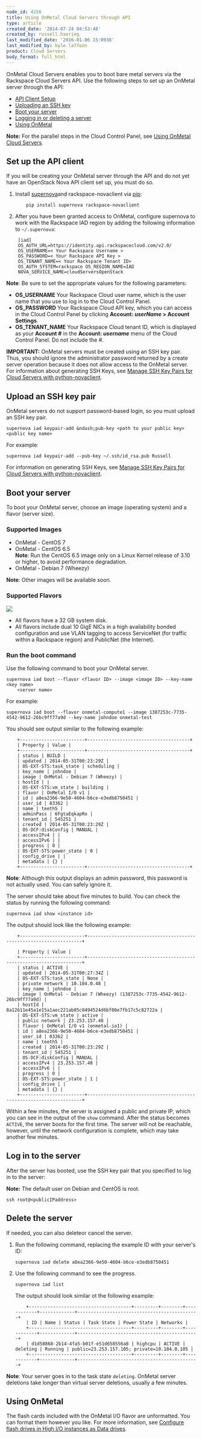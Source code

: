 ```yaml
---
node_id: 4156
title: Using OnMetal Cloud Servers through API
type: article
created_date: '2014-07-24 04:53:40'
created_by: russell.haering
last_modified_date: '2016-01-06 15:0938'
last_modified_by: kyle.laffoon
product: Cloud Servers
body_format: full_html
---
```


OnMetal Cloud Servers enables you to boot bare metal servers via the
Rackspace Cloud Servers API. Use the following steps to set up an
OnMetal server through the API:

-   [API Client Setup](#apiClientSetup)
-   [Uploading an SSH key](#uploadKey)
-   [Boot your server](#bootServer)
-   [Logging in or deleting a server](#loginDelete)
-   [Using OnMetal](#usingOnMetal)

**Note:** For the parallel steps in the Cloud Control Panel, see [Using
OnMetal Cloud
Servers](http://www.rackspace.com/knowledge_center/article/create-onmetal-cloud-servers).

Set up the API client
---------------------

If you will be creating your OnMetal server through the API and do not
yet have an OpenStack Nova API client set up, you must do so.

1.  Install [supernova](http://supernova.readthedocs.org/en/latest/)and
    rackspace-novaclient via [pip](https://pip.pypa.io/en/latest/):

            pip install supernova rackspace-novaclient
            

2.  After you have been granted access to OnMetal, configure supernova
    to work with the Rackspace IAD region by adding the following
    information to `~/.supernova`:

         [iad] 
         OS_AUTH_URL=https://identity.api.rackspacecloud.com/v2.0/ 
         OS_USERNAME=< Your Rackspace Username >
         OS_PASSWORD=< Your Rackspace API Key > 
         OS_TENANT_NAME=< Your Rackspace Tenant ID> 
         OS_AUTH_SYSTEM=rackspace OS_REGION_NAME=IAD
         NOVA_SERVICE_NAME=cloudServersOpenStack
            

**Note**: Be sure to set the appropriate values for the following
parameters:

-   **OS\_USERNAME** Your Rackspace Cloud user name, which is the user
    name that you use to log in to the Cloud Control Panel.
-   **OS\_PASSWORD** Your Rackspace Cloud API key, which you can access
    in the Cloud Control Panel by clicking **Account: *userName* \>
    Account Settings**.
-   **OS\_TENANT\_NAME** Your Rackspace Cloud tenant ID, which is
    displayed as your **Account \#** in the **Account: *username*** menu
    of the Cloud Control Panel. Do not include the \#.

**IMPORTANT:** OnMetal servers must be created using an SSH key pair.
Thus, you should ignore the administrator password returned by a create
server operation because it does not allow access to the OnMetal server.
For information about generating SSH Keys, see [Manage SSH Key Pairs for
Cloud Servers with
python-novaclient](http://www.rackspace.com/knowledge_center/article/manage-ssh-key-pairs-for-cloud-servers-with-python-novaclient%20target=).

Upload an SSH key pair
----------------------

OnMetal servers do not support password-based login, so you must upload
an SSH key pair.

    supernova iad keypair-add &ndash;pub-key <path to your public key> <public key name>

For example:

    supernova iad keypair-add --pub-key ~/.ssh/id_rsa.pub Russell

For information on generating SSH Keys, see [Manage SSH Key Pairs for
Cloud Servers with
python-novaclient](http://www.rackspace.com/knowledge_center/article/manage-ssh-key-pairs-for-cloud-servers-with-python-novaclient).

Boot your server
----------------

To boot your OnMetal server, choose an image (operating system) and a
flavor (server size).

### Supported Images

-   OnMetal - CentOS 7
-   OnMetal - CentOS 6.5<br>
     **Note**: Run the CentOS 6.5 image only on a Linux Kernel release
    of 3.10 or higher, to avoid performance degradation.
-   OnMetal - Debian 7 (Wheezy)

**Note**: Other images will be available soon.

### Supported Flavors

![](/knowledge_center/sites/default/files/field/image/SupportedFlavors_0.png)

-   All flavors have a 32 GB system disk.
-   All flavors include dual 10 GigE NICs in a high availability bonded
    configuration and use VLAN tagging to access ServiceNet (for traffic
    within a Rackspace region) and PublicNet (the Internet).

### Run the boot command

Use the following command to boot your OnMetal server.

    supernova iad boot --flavor <flavor ID> --image <image ID> --key-name <key name>
        <server name>

For example:

`supernova iad boot --flavor onmetal-compute1 --image 1387253c-7735-4542-9612-26bc9ff77a9d --key-name johndoe onmetal-test`

You should see output similar to the following example:

        +------------------------+--------------------------------------+
        | Property | Value |
        +------------------------+--------------------------------------+
        | status | BUILD |
        | updated | 2014-05-31T00:23:29Z |
        | OS-EXT-STS:task_state | scheduling |
        | key_name | johndoe |
        | image | OnMetal - Debian 7 (Wheezy) |
        | hostId | |
        | OS-EXT-STS:vm_state | building |
        | flavor | OnMetal I/O v1 |
        | id | a8ea2366-9e50-4604-b6ce-e3edb8750451 |
        | user_id | 83362 |
        | name | teeth5 |
        | adminPass | 6FgtaEqkapRo |
        | tenant_id | 545251 |
        | created | 2014-05-31T00:23:29Z |
        | OS-DCF:diskConfig | MANUAL |
        | accessIPv4 | |
        | accessIPv6 | |
        | progress | 0 |
        | OS-EXT-STS:power_state | 0 |
        | config_drive | |
        | metadata | {} |
        +------------------------+--------------------------------------+

**Note**: Although this output displays an admin password, this password
is not actually used. You can safely ignore it.

The server should take about five minutes to build. You can check the
status by running the following command:

    supernova iad show <instance id>

The output should look like the following example:

        +------------------------+--------------------------------------------------------------------+

        | Property | Value |
        +------------------------+--------------------------------------------------------------------+
        | status | ACTIVE |
        | updated | 2014-05-31T00:27:34Z |
        | OS-EXT-STS:task_state | None |
        | private network | 10.184.0.48 |
        | key_name | johndoe |
        | image | OnMetal - Debian 7 (Wheezy) (1387253c-7735-4542-9612-26bc9ff77a9d) |
        | hostId | 8a12611e45a1e15a1aec221ab05c8494524d6bf00e7fb17c5c82722a |
        | OS-EXT-STS:vm_state | active |
        | public network | 23.253.157.48 |
        | flavor | OnMetal I/O v1 (onmetal-io1) |
        | id | a8ea2366-9e50-4604-b6ce-e3edb8750451 |
        | user_id | 83362 |
        | name | teeth5 |
        | created | 2014-05-31T00:23:29Z |
        | tenant_id | 545251 |
        | OS-DCF:diskConfig | MANUAL |
        | accessIPv4 | 23.253.157.48 |
        | accessIPv6 | |
        | progress | 0 |
        | OS-EXT-STS:power_state | 1 |
        | config_drive | |
        | metadata | {} |
        +------------------------+--------------------------------------------------------------------+

Within a few minutes, the server is assigned a public and private IP,
which you can see in the output of the `show` command. After the status
becomes `ACTIVE`, the server boots for the first time. The server will
not be reachable, however, until the network configuration is complete,
which may take another few minutes.

Log in to the server
--------------------

After the server has booted, use the SSH key pair that you specified to
log in to the server:

**Note:** The default user on Debian and CentOS is root.

    ssh root@<publicIPaddress>

Delete the server
-----------------

If needed, you can also deleteor cancel the server.

1.  Run the following command, replacing the example ID with your
    server's ID:

        supernova iad delete a8ea2366-9e50-4604-b6ce-e3edb8750451

2.  Use the following command to see the progress.

        supernova iad list

    The output should look similar ot the following example:

            +--------------------------------------+---------+--------+------------+-------------+---------------------------------------------+
            | ID | Name | Status | Task State | Power State | Networks |
            +--------------------------------------+---------+--------+------------+-------------+---------------------------------------------+
            | d1d58868-2b14-4fa5-b01f-e51d658556a8 | highcpu | ACTIVE | deleting | Running | public=23.253.157.105; private=10.184.0.105 |
            +--------------------------------------+---------+--------+------------+-------------+---------------------------------------------+

**Note**: Your server goes in to the task state `deleting`. OnMetal
server deletions take longer than virtual server deletions, usually a
few minutes.

Using OnMetal
-------------

The flash cards included with the OnMetal I/O flavor are unformatted.
You can format them however you like. For more information, see
[Configure flash drives in High I/O instances as Data
drives](http://www.rackspace.com/knowledge_center/article/configure-flash-drives-in-high-io-instances-as-data-drives%20target=).

